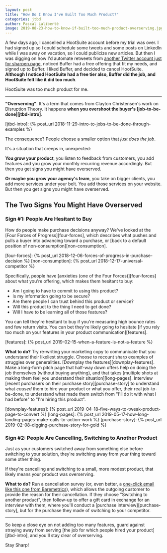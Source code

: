 ```yaml
---
layout: post
title: "How Do I Know I've Built Too Much Product?"
categories: jtbd
author: Pascal Laliberté
image: 2019-08-23-how-to-know-if-built-too-much-product-overserving.jpg
---
```


A few days ago, I cancelled a HootSuite account before my trial was over. I had signed up so I could schedule some tweets and some posts on LinkedIn while I was away on vacation, so I could publicize new articles. But then I was digging on how I'd automate retweets from [another Twitter account just for sharpen.page][@SharpenPage], noticed Buffer had a free offering that fit my needs, and signed up to Buffer. I liked Buffer, and decided to cancel HootSuite. **Although I noticed HootSuite had a free tier also, Buffer did the job, and HootSuite felt like it did too much**.

HootSuite was too much product for me.

[@SharpenPage]: https://twitter.com/SharpenPage

---

**"Overserving"**. It's a term that comes from Clayton Christensen's work on Disruption Theory. It happens **when you overshoot the buyer's [job-to-be-done][jtbd-intro]**.

[jtbd-intro]: {% post_url 2018-11-29-intro-to-jobs-to-be-done-through-examples %}

The consequence? People choose a smaller option that _just does the job_.

It's a situation that creeps in, unexpected:

**You grow your product**, you listen to feedback from customers, you add features and you grow your monthly recurring revenue accordingly. But then you get signs you might have overserved.

**Or maybe you grow your agency's team**, you take on bigger clients, you add more services under your belt. You add those services on your website. But then you get signs you might have overserved.

## The Two Signs You Might Have Overserved

### Sign #1: People Are Hesitant to Buy

How do people make purchase decisions anyway? We've looked at the [Four Forces of Progress][four-forces], which describes what pushes and pulls a buyer into advancing toward a purchase, or [back to a default position of non-consumption][non-consumption].

[four-forces]: {% post_url 2018-12-06-forces-of-progress-in-purchase-decision %}
[non-consumption]: {% post_url 2018-12-17-universal-competitor %}

Specifically, people have [anxieties (one of the Four Forces)][four-forces] about what you're offering, which makes them hesitant to buy:

* Am I going to have to commit to using this product?
* Is my information going to be secure?
* Are there people I can trust behind this product or service?
* Will this product to the thing I need to get done?
* Will I have to be learning all of those features?

You can tell they're hesitant to buy if you're measuring high bounce rates and few return visits. You can bet they're likely going to hesitate [if you rely too much on your features in your product communication][features].

[features]: {% post_url 2019-02-15-when-a-feature-is-not-a-feature %}

**What to do?** Try re-writing your marketing copy to communicate that you understand their likeliest struggle. Choose  to recount sharp examples of struggles over generalities. [Downplay the features][downplay-features]. Make a long-form pitch page that half-way down offers help on doing the job themselves (without buying anything), and that takes [multiple shots at making them feel you understand their situation][long-pages]. Interview [recent purchasers on their purchase story][purchase-story] to understand what _caused_ them to hire your product or what you offer, their real job-to-be-done, to understand what made them switch from "I'll do it with what I had before" to "I'm hiring this product".

[downplay-features]: {% post_url 2019-04-18-five-ways-to-tweak-product-page-to-convert %}
[long-pages]: {% post_url 2019-05-17-how-long-landing-pages-make-calls-to-action-work %}
[purchase-story]: {% post_url 2019-02-08-digging-purchase-story-for-gold %}

### Sign #2: People Are Cancelling, Switching to Another Product

Just as your customers switched away from something else before switching to your solution, they're switching away from your thing toward some other thing.

If they're cancelling and switching to a small, more modest product, that likely means your product was overserving.

**What to do?** Run a cancellation survey (or, even better, a [one-click email like this one from Baremetrics][cancellation-insights]), which allows the outgoing customer to provide the reason for their cancellation. If they choose "Switching to another product", then follow-up to offer a gift card in exchange for an interview with them, where you'll conduct a [purchase interview][purchase-story], but for the purchase they made of switching to your competitor.

[cancellation-insights]: https://baremetrics.com/features/cancellation-insights

---

So keep a close eye on not adding too many features, guard against straying away from serving [the job for which people hired your product][jtbd-intro], and you'll stay clear of overserving.

Stay Sharp!
